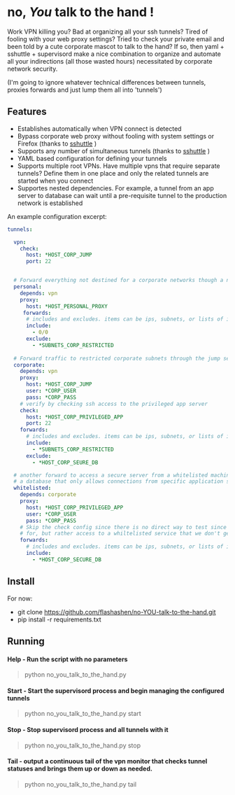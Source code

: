 # no, *You* talk to the hand !

Work VPN killing you? Bad at organizing all your ssh tunnels? Tired of fooling with your web proxy settings? Tried to check your private email and been told by a cute corporate mascot to talk to the hand? If so, then yaml + sshuttle + supervisord make a nice combination to organize and automate all your indirections (all those wasted hours) necessitated by corporate network security. 

(I'm going to ignore whatever technical differences between tunnels, proxies forwards and just lump them all into 'tunnels')


## Features

- Establishes automatically when VPN connect is detected
- Bypass corporate web proxy without fooling with system settings or Firefox (thanks to [sshuttle](https://github.com/sshuttle/sshuttle) )
- Supports any number of simultaneous tunnels (thanks to [sshuttle](https://github.com/sshuttle/sshuttle) )
- YAML based configuration for defining your tunnels
- Supports multiple root VPNs. Have multiple vpns that require separate tunnels? Define them in one place and only the related tunnels are started when you connect
- Supportes nested dependencies. For example, a tunnel from an app server to database can wait until a pre-requisite tunnel to the production network is established


An example configuration excerpt:

```yaml
tunnels:

  vpn:
    check:
      host: *HOST_CORP_JUMP
      port: 22


  # Forward everything not destined for a corporate networks though a non-corporate proxy
  personal:
    depends: vpn
    proxy:
      host: *HOST_PERSONAL_PROXY
     forwards:
      # includes and excludes. items can be ips, subnets, or lists of ip/subnets.
      include:
        - 0/0
      exclude:
        - *SUBNETS_CORP_RESTRICTED
        
  # Forward traffic to restricted corporate subnets through the jump server.
  corporate:
    depends: vpn
    proxy:
      host: *HOST_CORP_JUMP
      user: *CORP_USER
      pass: *CORP_PASS
    # verify by checking ssh access to the privileged app server
    check:
      host: *HOST_CORP_PRIVILEGED_APP
      port: 22
    forwards:
      # includes and excludes. items can be ips, subnets, or lists of ip/subnets.
      include:
        - *SUBNETS_CORP_RESTRICTED
      exclude:
        - *HOST_CORP_SEURE_DB

  # another forward to access a secure server from a whitelisted machine. A common scenario is accessing
  # a database that only allows connections from specific application servers.
  whitelisted:
    depends: corporate
    proxy:
      host: *HOST_CORP_PRIVILEGED_APP
      user: *CORP_USER
      pass: *CORP_PASS
    # Skip the check config since there is no direct way to test since it's not simply ssh access we're looking
    # for, but rather access to a whiltelisted service that we don't generically know how to talk to.
    forwards:
      # includes and excludes. items can be ips, subnets, or lists of ip/subnets.
      include:
        - *HOST_CORP_SECURE_DB
```


## Install

For now:

- git clone https://github.com/flashashen/no-YOU-talk-to-the-hand.git
- pip install -r requirements.txt


## Running

#### Help - Run the script with no parameters 

>python no_you_talk_to_the_hand.py

#### Start - Start the supervisord process and begin managing the configured tunnels

>python no_you_talk_to_the_hand.py start

#### Stop - Stop supervisord process and all tunnels with it

>python no_you_talk_to_the_hand.py stop

#### Tail - output a continuous tail of the vpn monitor that checks tunnel statuses and brings them up or down as needed.

>python no_you_talk_to_the_hand.py tail